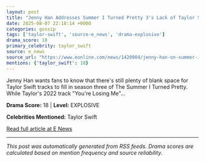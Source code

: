 ```yaml
---
layout: post
title: "Jenny Han Addresses Summer I Turned Pretty 3's Lack of Taylor Swift"
date: 2025-08-07 22:18:14 +0000
categories: gossip
tags: ['taylor-swift', 'source-e_news', 'drama-explosive']
drama_score: 18
primary_celebrity: taylor_swift
source: e_news
source_url: "https://www.eonline.com/news/1420904/jenny-han-on-summer-i-turned-pretty-season-3-taylor-swift-songs?cmpid=rss-syndicate-genericrss-us-top_stories"
mentions: {'taylor_swift': 18}
---
```


Jenny Han wants fans to know that there&#x27;s still plenty of blank space for Taylor Swift tracks to fill in season three of The Summer I Turned Pretty. While Taylor&#x27;s 2022 track &quot;You&#x27;re Losing Me&quot;...

**Drama Score:** 18 | **Level:** EXPLOSIVE

**Celebrities Mentioned:** Taylor Swift

[Read full article at E News](https://www.eonline.com/news/1420904/jenny-han-on-summer-i-turned-pretty-season-3-taylor-swift-songs?cmpid=rss-syndicate-genericrss-us-top_stories)

---
*This post was automatically generated from RSS feeds. Drama scores are calculated based on mention frequency and source reliability.*
